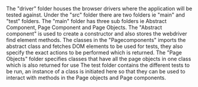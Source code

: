 The "driver" folder houses the browser drivers where the application will be tested against.
Under the "src" folder there are two folders ie "main" and "test" folders. 
The "main" folder has three sub folders ie Abstract Component, Page Component and Page Objects.
The "Abstract component" is used to create a constructor and also stores the webdriver find element methods.
The classes in the "Pagecomponents" imports the abstract class and fetches DOM elements to be used for tests, they also specify the exact actions to be performed which is returned.
The "Page Objects" folder specifies classes that have all the page objects in one class which is also returned for use
The test folder contains the different tests to be run, an instance of a class is initiated here so that they can be used to interact with methods in the Page objects and Page components.
